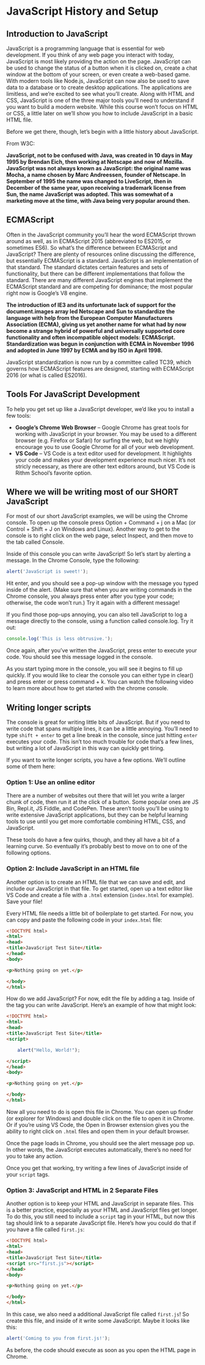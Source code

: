 # JavaScript History and Setup

## Introduction to JavaScript

JavaScript is a programming language that is essential for web development. If you think of any web page you interact with today, JavaScript is most likely providing the action on the page. JavaScript can be used to change the status of a button when it is clicked on, create a chat window at the bottom of your screen, or even create a web-based game. With modern tools like Node.js, JavaScript can now also be used to save data to a database or to create desktop applications. The applications are limitless, and we’re excited to see what you’ll create. Along with HTML and CSS, JavaScript is one of the three major tools you’ll need to understand if you want to build a modern website. While this course won’t focus on HTML or CSS, a little later on we’ll show you how to include JavaScript in a basic HTML file.

Before we get there, though, let’s begin with a little history about JavaScript.

From W3C:

**JavaScript, not to be confused with Java, was created in 10 days in May 1995 by Brendan Eich, then working at Netscape and now of Mozilla. JavaScript was not always known as JavaScript: the original name was Mocha, a name chosen by Marc Andreessen, founder of Netscape. In September of 1995 the name was changed to LiveScript, then in December of the same year, upon receiving a trademark license from Sun, the name JavaScript was adopted. This was somewhat of a marketing move at the time, with Java being very popular around then.**

## ECMAScript

Often in the JavaScript community you’ll hear the word ECMAScript thrown around as well, as in ECMAScript 2015 (abbreviated to ES2015, or sometimes ES6). So what’s the difference between ECMAScript and JavaScript? There are plenty of resources online discussing the difference, but essentially ECMAScript is a standard. JavaScript is an implementation of that standard. The standard dictates certain features and sets of functionality, but there can be different implementations that follow the standard. There are many different JavaScript engines that implement the ECMAScript standard and are competing for dominance; the most popular right now is Google’s V8 engine.

**The introduction of IE3 and its unfortunate lack of support for the document.images array led Netscape and Sun to standardize the language with help from the European Computer Manufacturers Association (ECMA), giving us yet another name for what had by now become a strange hybrid of powerful and universally supported core functionality and often incompatible object models: ECMAScript. Standardization was begun in conjunction with ECMA in November 1996 and adopted in June 1997 by ECMA and by ISO in April 1998.**

JavaScript standardization is now run by a committee called TC39, which governs how ECMAScript features are designed, starting with ECMAScript 2016 (or what is called ES2016).

## Tools For JavaScript Development

To help you get set up like a JavaScript developer, we’d like you to install a few tools:

- **Google’s Chrome Web Browser** – Google Chrome has great tools for working with JavaScript in your browser. You may be used to a different browser (e.g. Firefox or Safari) for surfing the web, but we highly encourage you to use Google Chrome for all of your web development.
- **VS Code** – VS Code is a text editor used for development. It highlights your code and makes your development experience much nicer. It’s not stricly necessary, as there are other text editors around, but VS Code is Rithm School’s favorite option.

## Where we will be writing most of our SHORT JavaScript

For most of our short JavaScript examples, we will be using the Chrome console. To open up the console press Option + Command + j on a Mac (or Control + Shift + J on Windows and Linux). Another way to get to the console is to right click on the web page, select Inspect, and then move to the tab called Console.

Inside of this console you can write JavaScript! So let’s start by alerting a message. In the Chrome Console, type the following:

```javascript
alert('JavaScript is sweet!');
```

Hit enter, and you should see a pop-up window with the message you typed inside of the alert. (Make sure that when you are writing commands in the Chrome console, you always press enter after you type your code; otherwise, the code won’t run.) Try it again with a different message!

If you find those pop-ups annoying, you can also tell JavaScript to log a message directly to the console, using a function called console.log. Try it out:

```javascript
console.log('This is less obtrusive.');
```

Once again, after you’ve written the JavaScript, press enter to execute your code. You should see this message logged in the console.

As you start typing more in the console, you will see it begins to fill up quickly. If you would like to clear the console you can either type in clear() and press enter or press command + k. You can watch the following video to learn more about how to get started with the chrome console.

## Writing longer scripts

The console is great for writing little bits of JavaScript. But if you need to write code that spans multiple lines, it can be a little annoying. You’ll need to type `shift + enter` to get a line break in the console, since just hitting `enter` executes your code. This isn’t too much trouble for code that’s a few lines, but writing a lot of JavaScript in this way can quickly get tiring.

If you want to write longer scripts, you have a few options. We’ll outline some of them here:

### Option 1: Use an online editor

There are a number of websites out there that will let you write a larger chunk of code, then run it at the click of a button. Some popular ones are JS Bin, Repl.it, JS Fiddle, and CodePen. These aren’t tools you’ll be using to write extensive JavaScript applications, but they can be helpful learning tools to use until you get more comfortable combining HTML, CSS, and JavaScript.

These tools do have a few quirks, though, and they all have a bit of a learning curve. So eventually it’s probably best to move on to one of the following options.

### Option 2: Include JavaScript in an HTML file

Another option is to create an HTML file that we can save and edit, and include our JavaScript in that file. To get started, open up a text editor like VS Code and create a file with a `.html` extension (`index.html` for example). Save your file!

Every HTML file needs a little bit of boilerplate to get started. For now, you can copy and paste the following code in your `index.html` file:

```html
<!DOCTYPE html>
<html>
<head>
<title>JavaScript Test Site</title>
</head>
<body>

<p>Nothing going on yet.</p>

</body>
</html>
```

How do we add JavaScript? For now, edit the file by adding a <script></script> tag. Inside of the <script></script> tag you can write JavaScript. Here’s an example of how that might look:

```html
<!DOCTYPE html>
<html>
<head>
<title>JavaScript Test Site</title>
<script>

    alert("Hello, World!");

</script>
</head>
<body>

<p>Nothing going on yet.</p>

</body>
</html>
```

Now all you need to do is open this file in Chrome. You can open up finder (or explorer for Windows) and double click on the file to open it in Chrome. Or if you’re using VS Code, the Open in Browser extension gives you the ability to right click on `.html` files and open them in your default browser.

Once the page loads in Chrome, you should see the alert message pop up. In other words, the JavaScript executes automatically, there’s no need for you to take any action.

Once you get that working, try writing a few lines of JavaScript inside of your `script` tags.

### Option 3: JavaScript and HTML in 2 Separate Files

Another option is to keep your HTML and JavaScript in separate files. This is a better practice, especially as your HTML and JavaScript files get longer. To do this, you still need to include a `script` tag in your HTML, but now this tag should link to a separate JavaScript file. Here’s how you could do that if you have a file called `first.js`:

```html
<!DOCTYPE html>
<html>
<head>
<title>JavaScript Test Site</title>
<script src="first.js"></script>
</head>
<body>

<p>Nothing going on yet.</p>

</body>
</html>
```

In this case, we also need a additional JavaScript file called `first.js`! So create this file, and inside of it write some JavaScript. Maybe it looks like this:

```javascript
alert('Coming to you from first.js!');
```

As before, the code should execute as soon as you open the HTML page in Chrome.